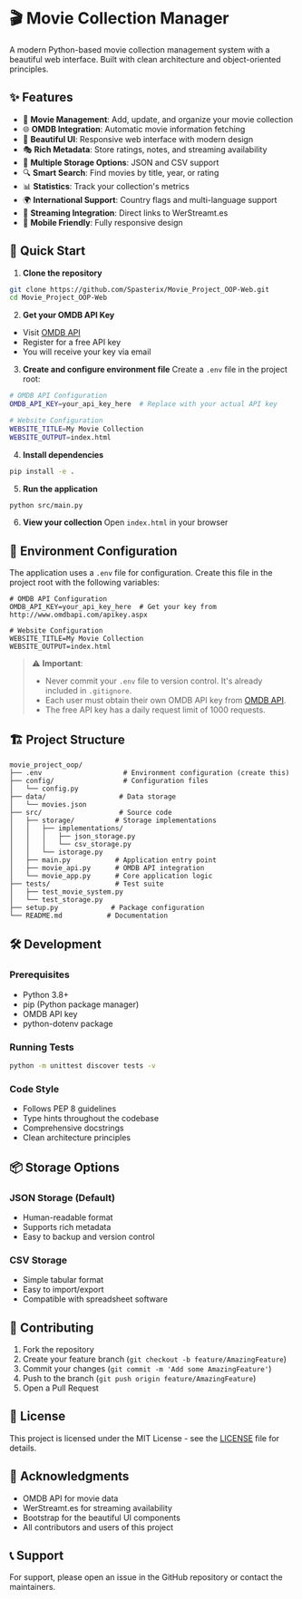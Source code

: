 # 🎬 Movie Collection Manager

A modern Python-based movie collection management system with a beautiful web interface. Built with clean architecture and object-oriented principles.

## ✨ Features

- 🎯 **Movie Management**: Add, update, and organize your movie collection
- 🌐 **OMDB Integration**: Automatic movie information fetching
- 🎨 **Beautiful UI**: Responsive web interface with modern design
- 🎭 **Rich Metadata**: Store ratings, notes, and streaming availability
- 🎪 **Multiple Storage Options**: JSON and CSV support
- 🔍 **Smart Search**: Find movies by title, year, or rating
- 📊 **Statistics**: Track your collection's metrics
- 🌍 **International Support**: Country flags and multi-language support
- 🔗 **Streaming Integration**: Direct links to WerStreamt.es
- 📱 **Mobile Friendly**: Fully responsive design

## 🚀 Quick Start

1. **Clone the repository**
```bash
git clone https://github.com/Spasterix/Movie_Project_OOP-Web.git
cd Movie_Project_OOP-Web
```

2. **Get your OMDB API Key**
- Visit [OMDB API](http://www.omdbapi.com/apikey.aspx)
- Register for a free API key
- You will receive your key via email

3. **Create and configure environment file**
Create a `.env` file in the project root:
```bash
# OMDB API Configuration
OMDB_API_KEY=your_api_key_here  # Replace with your actual API key

# Website Configuration
WEBSITE_TITLE=My Movie Collection
WEBSITE_OUTPUT=index.html
```

4. **Install dependencies**
```bash
pip install -e .
```

5. **Run the application**
```bash
python src/main.py
```

6. **View your collection**
Open `index.html` in your browser

## 🔐 Environment Configuration

The application uses a `.env` file for configuration. Create this file in the project root with the following variables:

```env
# OMDB API Configuration
OMDB_API_KEY=your_api_key_here  # Get your key from http://www.omdbapi.com/apikey.aspx

# Website Configuration
WEBSITE_TITLE=My Movie Collection
WEBSITE_OUTPUT=index.html
```

> ⚠️ **Important**: 
> - Never commit your `.env` file to version control. It's already included in `.gitignore`.
> - Each user must obtain their own OMDB API key from [OMDB API](http://www.omdbapi.com/apikey.aspx).
> - The free API key has a daily request limit of 1000 requests.

## 🏗️ Project Structure

```
movie_project_oop/
├── .env                    # Environment configuration (create this)
├── config/                 # Configuration files
│   └── config.py
├── data/                  # Data storage
│   └── movies.json
├── src/                   # Source code
│   ├── storage/          # Storage implementations
│   │   ├── implementations/
│   │   │   ├── json_storage.py
│   │   │   └── csv_storage.py
│   │   └── istorage.py
│   ├── main.py           # Application entry point
│   ├── movie_api.py      # OMDB API integration
│   └── movie_app.py      # Core application logic
├── tests/                # Test suite
│   ├── test_movie_system.py
│   └── test_storage.py
├── setup.py             # Package configuration
└── README.md           # Documentation
```

## 🛠️ Development

### Prerequisites
- Python 3.8+
- pip (Python package manager)
- OMDB API key
- python-dotenv package

### Running Tests
```bash
python -m unittest discover tests -v
```

### Code Style
- Follows PEP 8 guidelines
- Type hints throughout the codebase
- Comprehensive docstrings
- Clean architecture principles

## 📦 Storage Options

### JSON Storage (Default)
- Human-readable format
- Supports rich metadata
- Easy to backup and version control

### CSV Storage
- Simple tabular format
- Easy to import/export
- Compatible with spreadsheet software

## 🤝 Contributing

1. Fork the repository
2. Create your feature branch (`git checkout -b feature/AmazingFeature`)
3. Commit your changes (`git commit -m 'Add some AmazingFeature'`)
4. Push to the branch (`git push origin feature/AmazingFeature`)
5. Open a Pull Request

## 📝 License

This project is licensed under the MIT License - see the [LICENSE](LICENSE) file for details.

## 🙏 Acknowledgments

- OMDB API for movie data
- WerStreamt.es for streaming availability
- Bootstrap for the beautiful UI components
- All contributors and users of this project

## 📞 Support

For support, please open an issue in the GitHub repository or contact the maintainers. 
